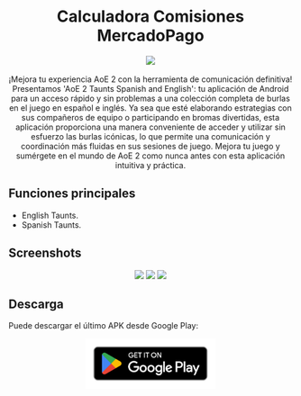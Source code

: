 <h1 align="center">Calculadora Comisiones MercadoPago</h1>

<p align="center"><img src="https://play-lh.googleusercontent.com/SiSR3HvgJBVjVwijMPKFqBfOwqXE6syzBqEhyyMEB1bdkj-N-Nhu_OHDO2VYUpUsFMU=w192-rw"></p>

<p align="center">¡Mejora tu experiencia AoE 2 con la herramienta de comunicación definitiva! Presentamos 'AoE 2 Taunts Spanish and English': tu aplicación de Android para un acceso rápido y sin problemas a una colección completa de burlas en el juego en español e inglés. Ya sea que esté elaborando estrategias con sus compañeros de equipo o participando en bromas divertidas, esta aplicación proporciona una manera conveniente de acceder y utilizar sin esfuerzo las burlas icónicas, lo que permite una comunicación y coordinación más fluidas en sus sesiones de juego. Mejora tu juego y sumérgete en el mundo de AoE 2 como nunca antes con esta aplicación intuitiva y práctica.</p>

## Funciones principales
- English Taunts.
- Spanish Taunts. 

## Screenshots
<p align="center"><img src="https://play-lh.googleusercontent.com/Bn3faCEZ_ASaooyAmTbXePkVvmEG1OEaj8al7_mbUnBUDnB0VmqWEuZUqvinLAP8jxSJ=w2560-h1440-rw" height="400"> <img src="https://play-lh.googleusercontent.com/mi5DUGVIHfAG6Rtktkw6jtynFk0sdQCivyK8QSbh6leO2ozIx6jZ91RQ8r7YxxlM-Qw=w2560-h1440-rw" height="400"> <img src="https://play-lh.googleusercontent.com/Qmg7RWGV658hV4li_5nwBGiXXGh-r1ZW67IRYuyktFGKBn61wh75OL5TtJIOoNrlm2M=w2560-h1440-rw" height="400"></p>

## Descarga
Puede descargar el último APK desde Google Play:

<p align="center"><a target="_blank" href="https://play.google.com/store/apps/details?id=ar.com.biostudio.aoe2_taunts_soundboard"><img src="https://raw.githubusercontent.com/biostudio/calculadora-comisiones-mercadopago-mpcalc/main/imgs/google-play-badge.png" height="90"></a></p>
